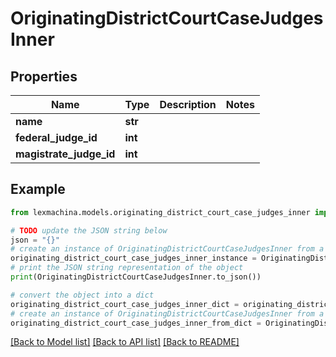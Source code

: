 # OriginatingDistrictCourtCaseJudgesInner


## Properties

Name | Type | Description | Notes
------------ | ------------- | ------------- | -------------
**name** | **str** |  | 
**federal_judge_id** | **int** |  | 
**magistrate_judge_id** | **int** |  | 

## Example

```python
from lexmachina.models.originating_district_court_case_judges_inner import OriginatingDistrictCourtCaseJudgesInner

# TODO update the JSON string below
json = "{}"
# create an instance of OriginatingDistrictCourtCaseJudgesInner from a JSON string
originating_district_court_case_judges_inner_instance = OriginatingDistrictCourtCaseJudgesInner.from_json(json)
# print the JSON string representation of the object
print(OriginatingDistrictCourtCaseJudgesInner.to_json())

# convert the object into a dict
originating_district_court_case_judges_inner_dict = originating_district_court_case_judges_inner_instance.to_dict()
# create an instance of OriginatingDistrictCourtCaseJudgesInner from a dict
originating_district_court_case_judges_inner_from_dict = OriginatingDistrictCourtCaseJudgesInner.from_dict(originating_district_court_case_judges_inner_dict)
```
[[Back to Model list]](../README.md#documentation-for-models) [[Back to API list]](../README.md#documentation-for-api-endpoints) [[Back to README]](../README.md)


